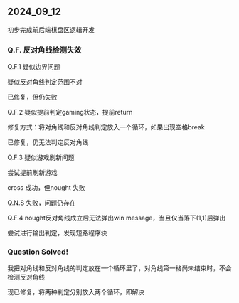 ## 2024_09_12

初步完成前后端棋盘区逻辑开发

### Q.F. 反对角线检测失效

Q.F.1 疑似边界问题

疑似反对角线判定范围不对

已修复，但仍失败

Q.F.2 疑似提前判定gaming状态，提前return

修复方式：将对角线和反对角线判定放入一个循环，如果出现空格break

已修复，仍无法判定反对角线

Q.F.3 疑似游戏刷新问题

尝试提前刷新游戏

cross 成功，但nought 失败

Q.N.S 失败，问题仍存在

Q.F.4 nought反对角线成立后无法弹出win message，当且仅当落下(1,1)后弹出

尝试进行输出判定，发现短路程序块

### Question Solved!

我把对角线和反对角线的判定放在一个循环里了，对角线第一格尚未结束时，不会检测反对角线

现已修复，将两种判定分别放入两个循环，即解决